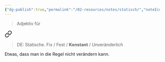 ```yaml
---
{"dg-publish":true,"permalink":"/02-resources/notes/statisch/","noteIcon":"","updated":"2025-08-26T16:35:06.000+02:00"}
---
```


> Adjektiv für 
<div class="transclusion internal-embed is-loaded"><a class="markdown-embed-link" href="/02-resources/notes/static/" aria-label="Open link"><svg xmlns="http://www.w3.org/2000/svg" width="24" height="24" viewBox="0 0 24 24" fill="none" stroke="currentColor" stroke-width="2" stroke-linecap="round" stroke-linejoin="round" class="svg-icon lucide-link"><path d="M10 13a5 5 0 0 0 7.54.54l3-3a5 5 0 0 0-7.07-7.07l-1.72 1.71"></path><path d="M14 11a5 5 0 0 0-7.54-.54l-3 3a5 5 0 0 0 7.07 7.07l1.71-1.71"></path></svg></a><div class="markdown-embed">




>DE: Statische.
>Fix / Fest / **Konstant** / Unveränderlich

Etwas, dass man in die Regel nicht verändern kann.



</div></div>
